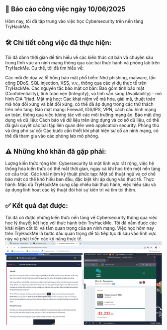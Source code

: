 ## 📅 Báo cáo công việc ngày 10/06/2025
Hôm nay, tôi đã tập trung vào việc học Cybersecurity trên nền tảng TryHackMe.

## 🛠️ Chi tiết công việc đã thực hiện:
Tôi đã dành thời gian để tìm hiểu về các kiến thức cơ bản và chuyên sâu trong lĩnh vực an ninh mạng thông qua các bài thực hành và phòng lab trên TryHackMe. Cụ thể, tôi đã tìm hiểu về:

Các mối đe dọa và lỗ hổng bảo mật phổ biến: Như phishing, malware, tấn công DDoS, SQL injection, XSS, v.v., thông qua các ví dụ thực tế trên TryHackMe.
Các nguyên tắc bảo mật cơ bản: Bao gồm tính bảo mật (Confidentiality), tính toàn vẹn (Integrity), và tính sẵn sàng (Availability) - mô hình CIA Triad.
Mật mã học: Các khái niệm về mã hóa, giải mã, thuật toán mã hóa đối xứng và bất đối xứng, có thể đã áp dụng trong các thử thách trên nền tảng.
Bảo mật mạng: Firewall, IDS/IPS, VPN, cách cấu hình mạng an toàn, thông qua việc tương tác với các môi trường mạng ảo.
Bảo mật ứng dụng và dữ liệu: Cách bảo vệ dữ liệu trên ứng dụng và cơ sở dữ liệu, có thể đã giải quyết các bài tập liên quan đến web application security.
Phòng thủ và ứng phó sự cố: Các bước cần thiết khi phát hiện sự cố an ninh mạng, có thể đã tham gia vào các phòng lab mô phỏng.
## ⚠️ Những khó khăn đã gặp phải:
Lượng kiến thức rộng lớn: Cybersecurity là một lĩnh vực rất rộng, việc hệ thống hóa kiến thức có thể mất thời gian, ngay cả khi học trên một nền tảng có cấu trúc.
Các khái niệm kỹ thuật phức tạp: Một số thuật ngữ và cơ chế bảo mật có thể khó hiểu ban đầu, đặc biệt khi áp dụng vào thực tế.
Thực hành: Mặc dù TryHackMe cung cấp nhiều bài thực hành, việc hiểu sâu và áp dụng linh hoạt các kỹ thuật đòi hỏi sự kiên trì và tìm tòi thêm.
## ✅ Kết quả đạt được:
Tôi đã có được những kiến thức nền tảng về Cybersecurity thông qua việc học lý thuyết kết hợp với thực hành trên TryHackMe.
Tôi đã nắm được các khái niệm cốt lõi và tầm quan trọng của an ninh mạng.
Việc học hôm nay trên TryHackMe là bước đầu quan trọng để tôi tiếp tục đi sâu vào lĩnh vực này và phát triển các kỹ năng thực tế.
![Hinh anh](images/securitynetwork1.png)